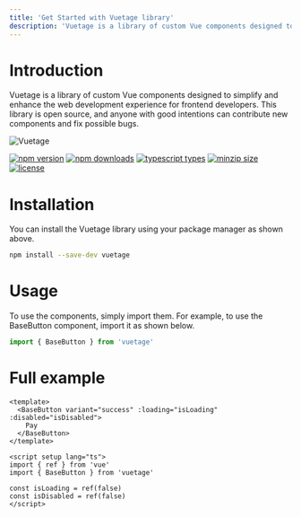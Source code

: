 ```yaml
---
title: 'Get Started with Vuetage library'
description: 'Vuetage is a library of custom Vue components designed to simplify and enhance the web development experience for frontend developers. This library is open source, and anyone with good intentions can contribute new components and fix possible bugs.'
---
```


# Introduction

Vuetage is a library of custom Vue components designed to simplify and enhance the web development experience for frontend developers. This library is open source, and anyone with good intentions can contribute new components and fix possible bugs.

![Vuetage](https://i.imgur.com/AjWJlr9.png)

[![npm version](https://badgen.net/npm/v/vuetage?color=blue)](https://npm.im/vuetage)
[![npm downloads](https://badgen.net/npm/dw/vuetage?color=blue)](https://npm.im/vuetage)
[![typescript types](https://badgen.net/npm/types/tslib)](https://npm.im/vuetage)
[![minzip size](https://badgen.net/bundlephobia/minzip/vuetage?color=blue)](https://bundlephobia.com/result?p=vuetage)
[![license](https://badgen.net/npm/license/vuetage)](https://npm.im/vuetage)

# Installation

You can install the Vuetage library using your package manager as shown above.

```bash
npm install --save-dev vuetage
```

# Usage

To use the components, simply import them. For example, to use the BaseButton component, import it as shown below.

```javascript
import { BaseButton } from 'vuetage'
```

# Full example

```vue
<template>
  <BaseButton variant="success" :loading="isLoading" :disabled="isDisabled">
    Pay
  </BaseButton>
</template>

<script setup lang="ts">
import { ref } from 'vue'
import { BaseButton } from 'vuetage'

const isLoading = ref(false)
const isDisabled = ref(false)
</script>
```


